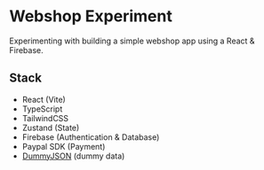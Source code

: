 # Webshop Experiment

Experimenting with building a simple webshop app using a React & Firebase.

## Stack

- React (Vite)
- TypeScript
- TailwindCSS
- Zustand (State)
- Firebase (Authentication & Database)
- Paypal SDK (Payment)
- [DummyJSON](https://dummyjson.com) (dummy data)
